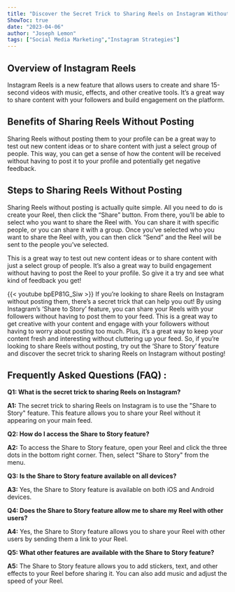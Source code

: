 ```yaml
---
title: "Discover the Secret Trick to Sharing Reels on Instagram Without Posting!"
ShowToc: true 
date: "2023-04-06"
author: "Joseph Lemon" 
tags: ["Social Media Marketing","Instagram Strategies"]
---
```

## Overview of Instagram Reels

Instagram Reels is a new feature that allows users to create and share 15-second videos with music, effects, and other creative tools. It’s a great way to share content with your followers and build engagement on the platform.

## Benefits of Sharing Reels Without Posting

Sharing Reels without posting them to your profile can be a great way to test out new content ideas or to share content with just a select group of people. This way, you can get a sense of how the content will be received without having to post it to your profile and potentially get negative feedback.

## Steps to Sharing Reels Without Posting

Sharing Reels without posting is actually quite simple. All you need to do is create your Reel, then click the “Share” button. From there, you’ll be able to select who you want to share the Reel with. You can share it with specific people, or you can share it with a group. Once you’ve selected who you want to share the Reel with, you can then click “Send” and the Reel will be sent to the people you’ve selected.

This is a great way to test out new content ideas or to share content with just a select group of people. It’s also a great way to build engagement without having to post the Reel to your profile. So give it a try and see what kind of feedback you get!

{{< youtube bpEP81G_Siw >}} 
If you’re looking to share Reels on Instagram without posting them, there’s a secret trick that can help you out! By using Instagram’s ‘Share to Story’ feature, you can share your Reels with your followers without having to post them to your feed. This is a great way to get creative with your content and engage with your followers without having to worry about posting too much. Plus, it’s a great way to keep your content fresh and interesting without cluttering up your feed. So, if you’re looking to share Reels without posting, try out the ‘Share to Story’ feature and discover the secret trick to sharing Reels on Instagram without posting!

## Frequently Asked Questions (FAQ) :
**Q1: What is the secret trick to sharing Reels on Instagram?**

**A1:** The secret trick to sharing Reels on Instagram is to use the "Share to Story" feature. This feature allows you to share your Reel without it appearing on your main feed.

**Q2: How do I access the Share to Story feature?**

**A2:** To access the Share to Story feature, open your Reel and click the three dots in the bottom right corner. Then, select "Share to Story" from the menu.

**Q3: Is the Share to Story feature available on all devices?**

**A3:** Yes, the Share to Story feature is available on both iOS and Android devices.

**Q4: Does the Share to Story feature allow me to share my Reel with other users?**

**A4:** Yes, the Share to Story feature allows you to share your Reel with other users by sending them a link to your Reel.

**Q5: What other features are available with the Share to Story feature?**

**A5:** The Share to Story feature allows you to add stickers, text, and other effects to your Reel before sharing it. You can also add music and adjust the speed of your Reel.


